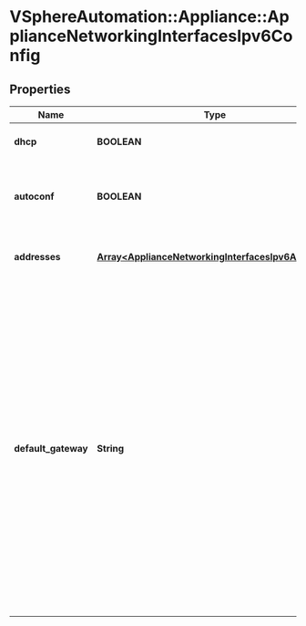 # VSphereAutomation::Appliance::ApplianceNetworkingInterfacesIpv6Config

## Properties
Name | Type | Description | Notes
------------ | ------------- | ------------- | -------------
**dhcp** | **BOOLEAN** | An address will be assigned by a DHCP server. | 
**autoconf** | **BOOLEAN** | An address will be assigned by Stateless Address Autoconfiguration (SLAAC). | 
**addresses** | [**Array&lt;ApplianceNetworkingInterfacesIpv6Address&gt;**](ApplianceNetworkingInterfacesIpv6Address.md) | The list of addresses to be statically assigned. | 
**default_gateway** | **String** | The default gateway for static IP address assignment. This configures the global IPv6 default gateway on the appliance with the specified gateway address and interface. This gateway replaces the existing default gateway configured on the appliance. However, if the gateway address is link-local, then it is added for that interface. This does not support configuration of multiple global default gateways through different interfaces. | 


